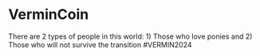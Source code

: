 # VerminCoin
There are 2 types of people in this world: 1) Those who love ponies and 2) Those who will not survive the transition #VERMIN2024
